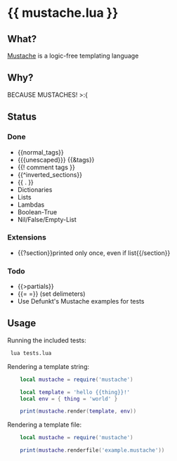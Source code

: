 # {{ mustache.lua }}

## What?

[Mustache](http://mustache.github.com/ "Mustache") is a logic-free templating language

## Why?

BECAUSE MUSTACHES! >:{

## Status

### Done
- {{normal_tags}}
- {{{unescaped}}} {{&tags}}
- {{! comment tags }}
- {{^inverted_sections}}
- {{ . }}
- Dictionaries
- Lists
- Lambdas
- Boolean-True
- Nil/False/Empty-List

### Extensions
- {{?section}}printed only once, even if list{{/section}}

### Todo
- {{>partials}}
- {{= =}} (set delimeters)
- Use Defunkt's Mustache examples for tests

## Usage

Running the included tests:
```bash
 lua tests.lua
```

Rendering a template string:
```lua
	local mustache = require('mustache')

	local template = 'hello {{thing}}!'
	local env = { thing = 'world' }

	print(mustache.render(template, env))
```

Rendering a template file:
```lua
	local mustache = require('mustache')

	print(mustache.renderfile('example.mustache'))
```
